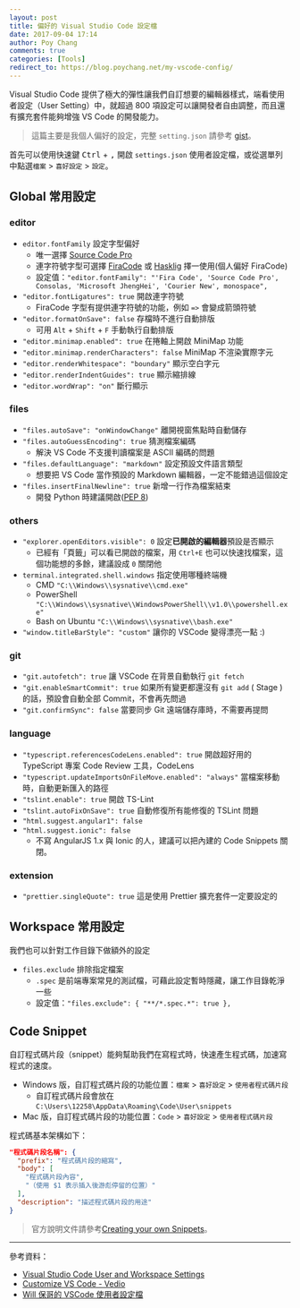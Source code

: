 ```yaml
---
layout: post
title: 偏好的 Visual Studio Code 設定檔
date: 2017-09-04 17:14
author: Poy Chang
comments: true
categories: [Tools]
redirect_to: https://blog.poychang.net/my-vscode-config/
---
```


Visual Studio Code 提供了極大的彈性讓我們自訂想要的編輯器樣式，端看使用者設定（User Setting）中，就超過 800 項設定可以讓開發者自由調整，而且還有擴充套件能夠增強 VS Code 的開發能力。

> 這篇主要是我個人偏好的設定，完整 `setting.json` 請參考 [gist](https://gist.github.com/poychang/095621b4dfeb5cbd2b2ca210b0999be0)。

首先可以使用快速鍵 <kbd>Ctrl</kbd> + <kbd>,</kbd> 開啟 `settings.json` 使用者設定檔，或從選單列中點選`檔案` > `喜好設定` > `設定`。

## Global 常用設定

### editor

- `editor.fontFamily` 設定字型偏好
  - 唯一選擇 [Source Code Pro](https://github.com/adobe-fonts/source-code-pro)
  - 連字符號字型可選擇 [FiraCode](https://github.com/tonsky/FiraCode) 或 [Hasklig](https://github.com/i-tu/Hasklig) 擇一使用(個人偏好 FiraCode)
  - 設定值：`"editor.fontFamily": "'Fira Code', 'Source Code Pro', Consolas, 'Microsoft JhengHei', 'Courier New', monospace",`
- `"editor.fontLigatures": true` 開啟連字符號
  - FiraCode 字型有提供連字符號的功能，例如 `=>` 會變成箭頭符號
- `"editor.formatOnSave": false` 存檔時不進行自動排版
  - 可用 `Alt` + `Shift` + `F` 手動執行自動排版
- `"editor.minimap.enabled": true` 在捲軸上開啟 MiniMap 功能
- `"editor.minimap.renderCharacters": false` MiniMap 不渲染實際字元
- `"editor.renderWhitespace": "boundary"` 顯示空白字元
- `"editor.renderIndentGuides": true` 顯示縮排線
- `"editor.wordWrap": "on"` 斷行顯示

### files

- `"files.autoSave": "onWindowChange"` 離開視窗焦點時自動儲存
- `"files.autoGuessEncoding": true` 猜測檔案編碼
  - 解決 VS Code 不支援判讀檔案是 ASCII 編碼的問題
- `"files.defaultLanguage": "markdown"` 設定預設文件語言類型
  - 想要把 VS Code 當作預設的 Markdown 編輯器，一定不能錯過這個設定
- `"files.insertFinalNewline": true` 新增一行作為檔案結束
  - 開發 Python 時建議開啟([PEP 8](https://www.python.org/dev/peps/pep-0008/#id21))

### others

- `"explorer.openEditors.visible": 0` 設定**已開啟的編輯器**預設是否顯示
  - 已經有「頁籤」可以看已開啟的檔案，用 `Ctrl+E` 也可以快速找檔案，這個功能想的多餘，建議設成 `0` 關閉他
- `terminal.integrated.shell.windows` 指定使用哪種終端機
  - CMD `"C:\\Windows\\sysnative\\cmd.exe"`
  - PowerShell `"C:\\Windows\\sysnative\\WindowsPowerShell\\v1.0\\powershell.exe"`
  - Bash on Ubuntu `"C:\\Windows\\sysnative\\bash.exe"`
- `"window.titleBarStyle": "custom"` 讓你的 VSCode 變得漂亮一點 :)

### git

- `"git.autofetch": true` 讓 VSCode 在背景自動執行 `git fetch`
- `"git.enableSmartCommit": true` 如果所有變更都還沒有 `git add` ( Stage ) 的話，預設會自動全部 Commit，不會再先問過
- `"git.confirmSync": false` 當要同步 Git 遠端儲存庫時，不需要再提問

### language

- `"typescript.referencesCodeLens.enabled": true` 開啟超好用的 TypeScript 專案 Code Review 工具，CodeLens
- `"typescript.updateImportsOnFileMove.enabled": "always"` 當檔案移動時，自動更新匯入的路徑
- `"tslint.enable": true` 開啟 TS-Lint
- `"tslint.autoFixOnSave": true` 自動修復所有能修復的 TSLint 問題
- `"html.suggest.angular1": false`
- `"html.suggest.ionic": false`
  - 不寫 AngularJS 1.x 與 Ionic 的人，建議可以把內建的 Code Snippets 關閉。

### extension

- `"prettier.singleQuote": true` 這是使用 Prettier 擴充套件一定要設定的

## Workspace 常用設定

我們也可以針對工作目錄下做額外的設定

- `files.exclude` 排除指定檔案
  - `.spec` 是前端專案常見的測試檔，可藉此設定暫時隱藏，讓工作目錄乾淨一些
  - 設定值：`"files.exclude": { "**/*.spec.*": true },`

## Code Snippet

自訂程式碼片段（snippet）能夠幫助我們在寫程式時，快速產生程式碼，加速寫程式的速度。

- Windows 版，自訂程式碼片段的功能位置：`檔案` > `喜好設定` > `使用者程式碼片段`
  - 自訂程式碼片段會放在 `C:\Users\12258\AppData\Roaming\Code\User\snippets`
- Mac 版，自訂程式碼片段的功能位置：`Code` > `喜好設定` > `使用者程式碼片段`

程式碼基本架構如下：

```json
"程式碼片段名稱": {
  "prefix": "程式碼片段的縮寫",
  "body": [
    "程式碼片段內容",
    "（使用 $1 表示插入後游彪停留的位置）"
  ],
  "description": "描述程式碼片段的用途"
}
```

> 官方說明文件請參考[Creating your own Snippets](https://code.visualstudio.com/docs/editor/userdefinedsnippets)。

---

參考資料：

- [Visual Studio Code User and Workspace Settings](https://code.visualstudio.com/docs/getstarted/settings)
- [Customize VS Code - Vedio](https://code.visualstudio.com/docs/introvideos/configure)
- [Will 保哥的 VSCode 使用者設定檔](https://gist.github.com/doggy8088/6539a140f28924d3a1f053a8d3a9f49e)
